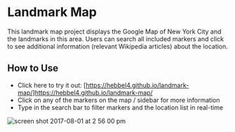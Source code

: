 # Landmark Map

This landmark map project displays the Google Map of New York City and the landmarks in this area. Users can search all included markers and click to see additional information (relevant Wikipedia articles) about the location.

## How to Use 
* Click here to try it out: [https://hebbel4.github.io/landmark-map/]https://hebbel4.github.io/landmark-map/
* Click on any of the markers on the map / sidebar for more information
* Type in the search bar to filter markers and the location list in real-time

![screen shot 2017-08-01 at 2 56 00 pm](https://user-images.githubusercontent.com/20274213/28850324-ee7c15ae-76e9-11e7-9b2b-d1835f2567e2.png)
